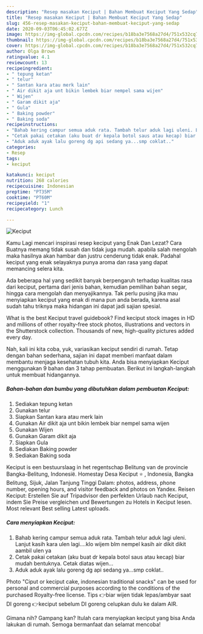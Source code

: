 ```yaml
---
description: "Resep masakan Keciput | Bahan Membuat Keciput Yang Sedap"
title: "Resep masakan Keciput | Bahan Membuat Keciput Yang Sedap"
slug: 456-resep-masakan-keciput-bahan-membuat-keciput-yang-sedap
date: 2020-09-03T06:45:02.677Z
image: https://img-global.cpcdn.com/recipes/b18ba3e7568a27d4/751x532cq70/keciput-foto-resep-utama.jpg
thumbnail: https://img-global.cpcdn.com/recipes/b18ba3e7568a27d4/751x532cq70/keciput-foto-resep-utama.jpg
cover: https://img-global.cpcdn.com/recipes/b18ba3e7568a27d4/751x532cq70/keciput-foto-resep-utama.jpg
author: Olga Brown
ratingvalue: 4.1
reviewcount: 13
recipeingredient:
- " tepung ketan"
- " telur"
- " Santan kara atau merk lain"
- " Air dikit aja unt bikin lembek biar nempel sama wijen"
- " Wijen"
- " Garam dikit aja"
- " Gula"
- " Baking powder"
- " Baking soda"
recipeinstructions:
- "Bahab kering campur semua aduk rata. Tambah telur aduk lagi uleni. Lanjut kasih kara ulen lagi....klo wijem blm nempel kasih air dikit dikit aambil ulen ya"
- "Cetak pakai cetakan (aku buat dr kepala botol saus atau kecap) biar mudah bentuknya. Cetak diatas wijen..."
- "Aduk aduk ayak lalu goreng dg api sedang ya...smp coklat.."
categories:
- Resep
tags:
- keciput

katakunci: keciput 
nutrition: 268 calories
recipecuisine: Indonesian
preptime: "PT35M"
cooktime: "PT60M"
recipeyield: "1"
recipecategory: Lunch

---
```



![Keciput](https://img-global.cpcdn.com/recipes/b18ba3e7568a27d4/751x532cq70/keciput-foto-resep-utama.jpg)

Kamu Lagi mencari inspirasi resep keciput yang Enak Dan Lezat? Cara Buatnya memang tidak susah dan tidak juga mudah. apabila salah mengolah maka hasilnya akan hambar dan justru cenderung tidak enak. Padahal keciput yang enak selayaknya punya aroma dan rasa yang dapat memancing selera kita.

Ada beberapa hal yang sedikit banyak berpengaruh terhadap kualitas rasa dari keciput, pertama dari jenis bahan, kemudian pemilihan bahan segar, hingga cara mengolah dan menyajikannya. Tak perlu pusing jika mau menyiapkan keciput yang enak di mana pun anda berada, karena asal sudah tahu triknya maka hidangan ini dapat jadi sajian spesial.

What is the best Keciput travel guidebook? Find keciput stock images in HD and millions of other royalty-free stock photos, illustrations and vectors in the Shutterstock collection. Thousands of new, high-quality pictures added every day.


Nah, kali ini kita coba, yuk, variasikan keciput sendiri di rumah. Tetap dengan bahan sederhana, sajian ini dapat memberi manfaat dalam membantu menjaga kesehatan tubuh kita. Anda bisa menyiapkan Keciput menggunakan 9 bahan dan 3 tahap pembuatan. Berikut ini langkah-langkah untuk membuat hidangannya.

<!--inarticleads1-->

##### Bahan-bahan dan bumbu yang dibutuhkan dalam pembuatan Keciput:

1. Sediakan  tepung ketan
1. Gunakan  telur
1. Siapkan  Santan kara atau merk lain
1. Gunakan  Air dikit aja unt bikin lembek biar nempel sama wijen
1. Gunakan  Wijen
1. Gunakan  Garam dikit aja
1. Siapkan  Gula
1. Sediakan  Baking powder
1. Sediakan  Baking soda


Keciput is een bestuurslaag in het regentschap Belitung van de provincie Bangka-Belitung, Indonesië. Homestay Desa Keciput ⭐ , Indonesia, Bangka Belitung, Sijuk, Jalan Tanjung Tinggi Dalam: photos, address, phone number, opening hours, and visitor feedback and photos on Yandex. Reisen Keciput: Erstellen Sie auf Tripadvisor den perfekten Urlaub nach Keciput, indem Sie Preise vergleichen und Bewertungen zu Hotels in Keciput lesen. Most relevant Best selling Latest uploads. 

<!--inarticleads2-->

##### Cara menyiapkan Keciput:

1. Bahab kering campur semua aduk rata. Tambah telur aduk lagi uleni. Lanjut kasih kara ulen lagi....klo wijem blm nempel kasih air dikit dikit aambil ulen ya
1. Cetak pakai cetakan (aku buat dr kepala botol saus atau kecap) biar mudah bentuknya. Cetak diatas wijen...
1. Aduk aduk ayak lalu goreng dg api sedang ya...smp coklat..


Photo &#34;Ciput or keciput cake, indonesian traditional snacks&#34; can be used for personal and commercial purposes according to the conditions of the purchased Royalty-free license. Tips 👉biar wijen tidak lepas/ambyar saat DI goreng 👉keciput sebelum DI goreng celupkan dulu ke dalam AIR. 

Gimana nih? Gampang kan? Itulah cara menyiapkan keciput yang bisa Anda lakukan di rumah. Semoga bermanfaat dan selamat mencoba!
